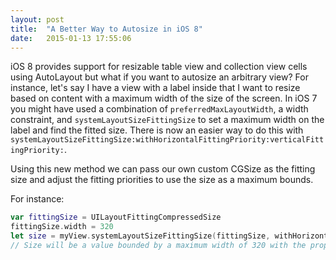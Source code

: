```yaml
---
layout: post
title:  "A Better Way to Autosize in iOS 8"
date:   2015-01-13 17:55:06
---
```


iOS 8 provides support for resizable table view and collection view cells using AutoLayout but what if you want to autosize an arbitrary view? For instance, let's say I have a view with a label inside that I want to resize based on content with a maximum width of the size of the screen. In iOS 7 you might have used a combination of `preferredMaxLayoutWidth`, a width constraint, and `systemLayoutSizeFittingSize` to set a maximum width on the label and find the fitted size. There is now an easier way to do this with `systemLayoutSizeFittingSize:withHorizontalFittingPriority:verticalFittingPriority:`.

Using this new method we can pass our own custom CGSize as the fitting size and adjust the fitting priorities to use the size as a maximum bounds.

For instance:

```swift
var fittingSize = UILayoutFittingCompressedSize
fittingSize.width = 320
let size = myView.systemLayoutSizeFittingSize(fittingSize, withHorizontalFittingPriority: 1000, verticalFittingPriority)
// Size will be a value bounded by a maximum width of 320 with the proper height, as if I set a width constraint on myView
```

